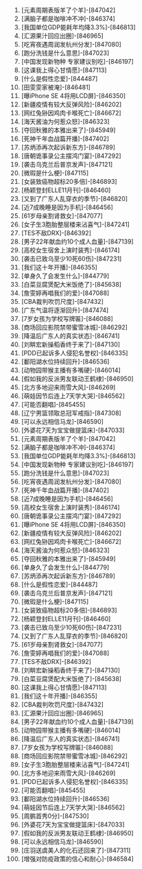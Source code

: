 
1. [元素周期表版羊了个羊]-[847042]
1. [满脑子都是咖啡冲不冲]-[846374]
1. [我国单位GDP能耗年均降3.3%]-[846813]
1. [汇源果汁回应出圈]-[846965]
1. [吃宵夜遇周润发杭州分发]-[847080]
1. [跑分洗钱是什么意思]-[847023]
1. [中国发现新物种 专家建议别吃]-[846197]
1. [这课我上得心甘情愿]-[847113]
1. [什么是假性恋爱]-[844487]
1. [田雯雯家被淹]-[846481]
1. [曝iPhone SE 4将用LCD屏]-[846350]
1. [新疆疫情有较大反弹风险]-[846202]
1. [网红兔狲因鸡肉卡喉死亡]-[846672]
1. [海天酱油为何惹众怒]-[846323]
1. [夺回秋雅的本雅出来了]-[845949]
1. [死神千年血战篇开播]-[847402]
1. [苏炳添再次起诉新东方]-[846789]
1. [唐朝诡事录公主摆鸿门宴]-[847292]
1. [袭击乌克兰后普京发声]-[847121]
1. [微瑕是什么梗]-[847115]
1. [女装致癌物超标20多倍]-[846893]
1. [杨颖登封ELLE11月刊]-[846460]
1. [又到了广东人乱穿衣的季节]-[846820]
1. [近7成晚睡是因为手机]-[846456]
1. [61岁母亲割肾救女]-[847077]
1. [女子生3胞胎整层楼来沾喜气]-[847241]
1. [TES不敌DRX]-[846392]
1. [男子22年献血约10个成人血量]-[847139]
1. [高校女生宿舍上演时装秀]-[846174]
1. [袭击已致乌至少10死60伤]-[847231]
1. [我们这十年开播]-[846355]
1. [单身久了会发生什么]-[844779]
1. [白菜豆腐煲配大米饭绝了]-[845638]
1. [詹雯婷再唱我们的爱]-[847088]
1. [CBA裁判吹罚尺度]-[847432]
1. [广东气温将逐渐回升]-[847474]
1. [7岁女孩为学校写牌匾]-[846088]
1. [商场回应影院禁带蜜雪冰城]-[846292]
1. [降温后广东人的真实状态]-[846741]
1. [刘畊宏新操稻香终于来了]-[847130]
1. [PDD已起诉多人侵犯名誉权]-[846335]
1. [鄱阳湖水位持续回升]-[846536]
1. [动物园带猴主播有多嘴硬]-[846014]
1. [假如我的反派男友联动王鹤棣]-[846950]
1. [北方多地迎来雨雪大风]-[846269]
1. [萌娃因节后连上7天学大哭]-[846562]
1. [可能否翻唱]-[845455]
1. [辽宁男篮领取总冠军戒指]-[847308]
1. [可以永远相信马龙]-[846590]
1. [外婆花7天为宝宝做提篮床]-[847033]
1. [元素周期表版羊了个羊]-[847042]
1. [满脑子都是咖啡冲不冲]-[846374]
1. [我国单位GDP能耗年均降3.3%]-[846813]
1. [中国发现新物种 专家建议别吃]-[846197]
1. [跑分洗钱是什么意思]-[847023]
1. [吃宵夜遇周润发杭州分发]-[847080]
1. [死神千年血战篇开播]-[847402]
1. [近7成晚睡是因为手机]-[846456]
1. [高校女生宿舍上演时装秀]-[846174]
1. [唐朝诡事录公主摆鸿门宴]-[847292]
1. [曝iPhone SE 4将用LCD屏]-[846350]
1. [新疆疫情有较大反弹风险]-[846202]
1. [网红兔狲因鸡肉卡喉死亡]-[846672]
1. [海天酱油为何惹众怒]-[846323]
1. [夺回秋雅的本雅出来了]-[845949]
1. [单身久了会发生什么]-[844779]
1. [苏炳添再次起诉新东方]-[846789]
1. [什么是假性恋爱]-[844487]
1. [袭击乌克兰后普京发声]-[847121]
1. [微瑕是什么梗]-[847115]
1. [女装致癌物超标20多倍]-[846893]
1. [杨颖登封ELLE11月刊]-[846460]
1. [袭击已致乌至少10死60伤]-[847231]
1. [又到了广东人乱穿衣的季节]-[846820]
1. [61岁母亲割肾救女]-[847077]
1. [詹雯婷再唱我们的爱]-[847088]
1. [TES不敌DRX]-[846392]
1. [刘畊宏新操稻香终于来了]-[847130]
1. [白菜豆腐煲配大米饭绝了]-[845638]
1. [这课我上得心甘情愿]-[847113]
1. [我们这十年开播]-[846355]
1. [CBA裁判吹罚尺度]-[847432]
1. [汇源果汁回应出圈]-[846965]
1. [男子22年献血约10个成人血量]-[847139]
1. [动物园带猴主播有多嘴硬]-[846014]
1. [降温后广东人的真实状态]-[846741]
1. [7岁女孩为学校写牌匾]-[846088]
1. [商场回应影院禁带蜜雪冰城]-[846292]
1. [女子生3胞胎整层楼来沾喜气]-[847241]
1. [北方多地迎来雨雪大风]-[846269]
1. [PDD已起诉多人侵犯名誉权]-[846335]
1. [可能否翻唱]-[845455]
1. [鄱阳湖水位持续回升]-[846536]
1. [萌娃因节后连上7天学大哭]-[846562]
1. [周鹏首秀0分]-[847530]
1. [外婆花7天为宝宝做提篮床]-[847033]
1. [假如我的反派男友联动王鹤棣]-[846950]
1. [可以永远相信马龙]-[846590]
1. [庄羽送虞美人的化石还回来了]-[847311]
1. [增强对防疫政策的信心和耐心]-[846584]
